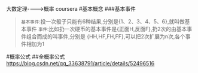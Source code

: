 大数定理---->概率
coursera
#基本概念
###基本事件
>``基本事件``:投一次骰子只能有6种结果,分别是{1、2、3、4、5、6},就叫做基本事件
>``事件``:比如扔一次硬币的基本事件是{正面H,反面F},扔2次的由基本事件组合而成的叫事件,分别是
{HH,HF,FH,FF},可以把2次扩展为n次,各个事件相加为1




#概率公式
##全概率公式
https://blog.csdn.net/qq_33638791/article/details/52496516
